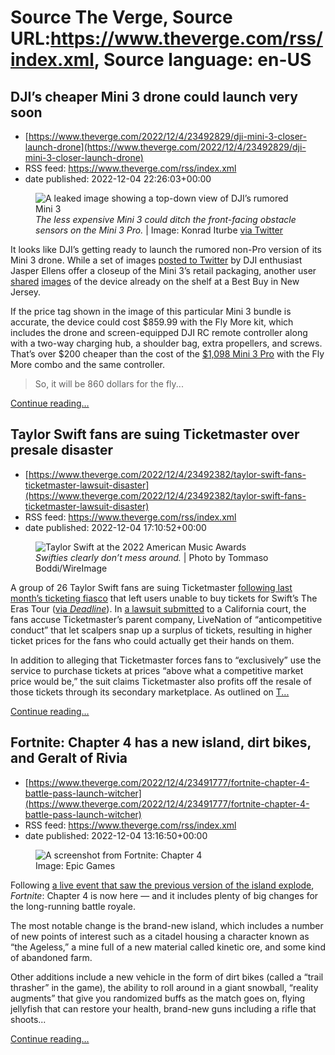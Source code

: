 # Source The Verge, Source URL:https://www.theverge.com/rss/index.xml, Source language: en-US

## DJI’s cheaper Mini 3 drone could launch very soon
 - [https://www.theverge.com/2022/12/4/23492829/dji-mini-3-closer-launch-drone](https://www.theverge.com/2022/12/4/23492829/dji-mini-3-closer-launch-drone)
 - RSS feed: https://www.theverge.com/rss/index.xml
 - date published: 2022-12-04 22:26:03+00:00

<figure>
      <img alt="A leaked image showing a top-down view of DJI’s rumored Mini 3" src="https://cdn.vox-cdn.com/thumbor/OonOgG6SzO9P5C1KPGucZYkC6jU=/35x266:1466x1220/1310x873/cdn.vox-cdn.com/uploads/chorus_image/image/71709625/dji_mini_3_leaked_image.0.jpg" />
        <figcaption><em>The less expensive Mini 3 could ditch the front-facing obstacle sensors on the Mini 3 Pro.</em> | Image: Konrad Iturbe <a class="ql-link" href="https://twitter.com/konrad_it/status/1598313350118637568?s=20&amp;t=XzdGJLWVCGTQkSxFShCnjg" target="_blank">via Twitter</a></figcaption>
    </figure>

  <p id="AvrvPu">It looks like DJI’s getting ready to launch the rumored non-Pro version of its Mini 3 drone. While a set of images <a href="https://twitter.com/JasperEllens/status/1598943543690952704?s=20&amp;t=da9LaV_LGblUvLMvPDjbAA">posted to Twitter</a> by DJI enthusiast Jasper Ellens offer a closeup of the Mini 3’s retail packaging, another user <a href="https://twitter.com/JasperEllens/status/1599136946902642688?s=20&amp;t=M01QLQovZgrjvIbuPnJ7qA">shared</a> <a href="https://twitter.com/ShaneScordamag1/status/1599102751526424576?s=20&amp;t=M01QLQovZgrjvIbuPnJ7qA">images</a> of the device already on the shelf at a Best Buy in New Jersey.</p>
<p id="SCiKOW">If the price tag shown in the image of this particular Mini 3 bundle is accurate, the device could cost $859.99 with the Fly More kit, which includes the drone and screen-equipped DJI RC remote controller along with a two-way charging hub, a shoulder bag, extra propellers, and screws. That’s over $200 cheaper than the cost of the <a href="https://go.redirectingat.com?id=66960X1514734&amp;xs=1&amp;url=https%3A%2F%2Fstore.dji.com%2Fproduct%2Fdji-mini-3-pro%3Fvid%3D113991&amp;referrer=theverge.com&amp;sref=https%3A%2F%2Fwww.theverge.com%2F2022%2F12%2F4%2F23492829%2Fdji-mini-3-closer-launch-drone" rel="sponsored nofollow noopener" target="_blank">$1,098 Mini 3 Pro</a> with the Fly More combo and the same controller.</p>
<div class="c-float-left c-float-hang"><div id="5Q9cfz">
<blockquote class="twitter-tweet">
<p dir="ltr" lang="en">So, it will be 860 dollars for the fly...</p>
</blockquote>
</div></div>
  <p>
    <a href="https://www.theverge.com/2022/12/4/23492829/dji-mini-3-closer-launch-drone">Continue reading&hellip;</a>
  </p>

## Taylor Swift fans are suing Ticketmaster over presale disaster
 - [https://www.theverge.com/2022/12/4/23492382/taylor-swift-fans-ticketmaster-lawsuit-disaster](https://www.theverge.com/2022/12/4/23492382/taylor-swift-fans-ticketmaster-lawsuit-disaster)
 - RSS feed: https://www.theverge.com/rss/index.xml
 - date published: 2022-12-04 17:10:52+00:00

<figure>
      <img alt="Taylor Swift at the 2022 American Music Awards" src="https://cdn.vox-cdn.com/thumbor/Fy2F2A1EPWXhiGoVkFXIjNt_pRM=/0x0:5000x3333/1310x873/cdn.vox-cdn.com/uploads/chorus_image/image/71708161/1443154946.0.jpg" />
        <figcaption><em>Swifties clearly don’t mess around.</em> | Photo by Tommaso Boddi/WireImage</figcaption>
    </figure>

  <p id="SEuZDp">A group of 26 Taylor Swift fans are suing Ticketmaster <a href="https://www.theverge.com/2022/11/15/23460279/taylor-swift-ticketmaster-the-eras-tour-concert-presale-crashed">following last month’s ticketing fiasco</a> that left users unable to buy tickets for Swift’s The Eras Tour (<a href="https://deadline.com/2022/12/ticketmaster-sued-by-taylor-swift-fans-ticketing-debacle-1235188219/">via <em>Deadline</em></a>). In <a href="https://www.documentcloud.org/documents/23334338-taylor-swift-fans-complaint?responsive=1&amp;title=1">a lawsuit submitted</a> to a California court, the fans accuse Ticketmaster’s parent company, LiveNation of “anticompetitive conduct” that let scalpers snap up a surplus of tickets, resulting in higher ticket prices for the fans who could actually get their hands on them.</p>
<p id="roTyct">In addition to alleging that Ticketmaster forces fans to “exclusively” use the service to purchase tickets at prices “above what a competitive market price would be,” the suit claims Ticketmaster also profits off the resale of those tickets through its secondary marketplace. As outlined on <a href="https://help.ticketmaster.dk/hc/en-us/articles/4623583255697-How-much-do-you-charge-for-the-resale-of-my-tickets-">T...</a></p>
  <p>
    <a href="https://www.theverge.com/2022/12/4/23492382/taylor-swift-fans-ticketmaster-lawsuit-disaster">Continue reading&hellip;</a>
  </p>

## Fortnite: Chapter 4 has a new island, dirt bikes, and Geralt of Rivia
 - [https://www.theverge.com/2022/12/4/23491777/fortnite-chapter-4-battle-pass-launch-witcher](https://www.theverge.com/2022/12/4/23491777/fortnite-chapter-4-battle-pass-launch-witcher)
 - RSS feed: https://www.theverge.com/rss/index.xml
 - date published: 2022-12-04 13:16:50+00:00

<figure>
      <img alt="A screenshot from Fortnite: Chapter 4" src="https://cdn.vox-cdn.com/thumbor/Pz5qyU1SyCqWPm7zPaarJAaBnwY=/150x0:1770x1080/1310x873/cdn.vox-cdn.com/uploads/chorus_image/image/71707499/fortnite_the_citadel_1920x1080_d3f8e7427c75.0.jpg" />
        <figcaption>Image: Epic Games</figcaption>
    </figure>

  <p id="q206dX">Following <a href="https://www.theverge.com/2022/12/3/23489779/fortnite-fracture-event-chapter-4-release-date-trailer-geralt">a live event that saw the previous version of the island explode</a>, <em>Fortnite</em>: Chapter 4 is now here — and it includes plenty of big changes for the long-running battle royale.</p>
<p id="Bkd96K">The most notable change is the brand-new island, which includes a number of new points of interest such as a citadel housing a character known as “the Ageless,” a mine full of a new material called kinetic ore, and some kind of abandoned farm.</p>
<p id="PtXZtz">Other additions include a new vehicle in the form of dirt bikes (called a “trail thrasher” in the game), the ability to roll around in a giant snowball, “reality augments” that give you randomized buffs as the match goes on, flying jellyfish that can restore your health, brand-new guns including a rifle that shoots...</p>
  <p>
    <a href="https://www.theverge.com/2022/12/4/23491777/fortnite-chapter-4-battle-pass-launch-witcher">Continue reading&hellip;</a>
  </p>
